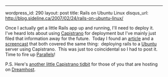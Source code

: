 --- 
wordpress_id: 290
layout: post
title: Rails on Ubuntu Linux
disqus_url: http://blog.sideline.ca/2007/02/24/rails-on-ubuntu-linux/

Once I actually get a little Rails app up and running, I'll need to deploy it.  I've heard lots about using <a href="http://manuals.rubyonrails.org/read/book/17">Capistrano</a> for deployment but I've mainly just filed that information away for the future.  Today I found an <a href="http://wiki.slicehost.com/doku.php?id=automated_rails_install_and_deployment_with_deprec_capistrano">article</a> and a <a href="http://www.bestechvideos.com/2007/01/14/building-a-full-rails-stack-on-ubuntu-using-depreccapistrano/">screencast</a> that both covered the same thing:  deploying rails to a <a href="http://www.ubuntu.com/">Ubuntu</a> server using Capistrano.  This was just too coincidental so I had to post it.  Time to fire up <a href="http://www.parallels.com/">Parallels</a>!

P.S. Here's <a href="http://nubyonrails.com/pages/shovel_dreamhost">another little Capistrano tidbit</a> for those of you that are hosting on <a href="http://www.dreamhost.com">Dreamhost</a>.
